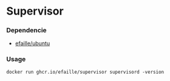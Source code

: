 # Supervisor

### Dependencie

- [efaille/ubuntu]

### Usage

```
docker run ghcr.io/efaille/supervisor supervisord -version
```

[efaille/ubuntu]: //github.com/efaille/dockerfiles/tree/master/ubuntu
